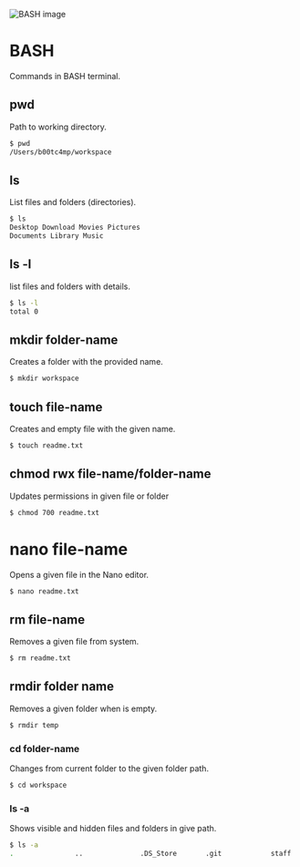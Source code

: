 ![BASH image](https://upload.wikimedia.org/wikipedia/commons/thumb/8/82/Gnu-bash-logo.svg/1200px-Gnu-bash-logo.svg.png)

# BASH

Commands in BASH terminal.

## pwd

Path to working directory.

```sh
$ pwd
/Users/b00tc4mp/workspace
```

## ls

List files and folders (directories).
```sh
$ ls
Desktop Download Movies Pictures
Documents Library Music
```

## ls -l

list files and folders with details.
```sh
$ ls -l
total 0
```

## mkdir folder-name

Creates a folder with the provided name.
```sh
$ mkdir workspace
```

## touch file-name

Creates and empty file with the given name.
```sh
$ touch readme.txt 
```

## chmod rwx file-name/folder-name

Updates permissions in given file or folder

```sh
$ chmod 700 readme.txt
```

# nano file-name

Opens a given file in the Nano editor.

```sh
$ nano readme.txt
```

## rm file-name

Removes a given file from system.

```sh
$ rm readme.txt
```

## rmdir folder name

Removes a given folder when is empty.

```sh
$ rmdir temp
```

### cd folder-name

Changes from current folder to the given folder path.

```sh
$ cd workspace
``` 

### ls -a

Shows visible and  hidden files and folders in give path.

```sh
$ ls -a
.               ..              .DS_Store       .git            staff
```
